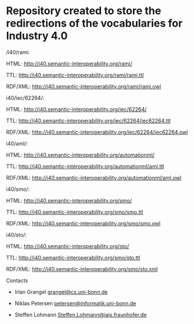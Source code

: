 
Repository created to store the redirections of the vocabularies for Industry 4.0
===================

/i40/rami: 

HTML: http://i40.semantic-interoperability.org/rami/

TTL: http://i40.semantic-interoperability.org/rami/rami.ttl 

RDF/XML: http://i40.semantic-interoperability.org/rami/rami.owl


i40/iec/62264/:

HTML: http://i40.semantic-interoperability.org/iec/62264/

TTL: http://i40.semantic-interoperability.org/iec/62264/iec62264.ttl 

RDF/XML: http://i40.semantic-interoperability.org/iec/62264/iec62264.owl


i40/aml/:

HTML: http://i40.semantic-interoperability.org/automationml/

TTL: http://i40.semantic-interoperability.org/automationml/aml.ttl 

RDF/XML: http://i40.semantic-interoperability.org/automationml/aml.owl


i40/smo/:

HTML: http://i40.semantic-interoperability.org/smo/

TTL: http://i40.semantic-interoperability.org/smo/smo.ttl 

RDF/XML: http://i40.semantic-interoperability.org/smo/smo.owl


i40/sto/:

HTML: http://i40.semantic-interoperability.org/sto/

TTL: http://i40.semantic-interoperability.org/smo/sto.ttl 

RDF/XML: http://i40.semantic-interoperability.org/smo/sto.xml


Contacts

* Irlan Grangel <grangel@cs.uni-bonn.de>

* Niklas Petersen <petersen@informatik.uni-bonn.de>

* Steffen Lohmann <Steffen.Lohmann@iais.fraunhofer.de>

